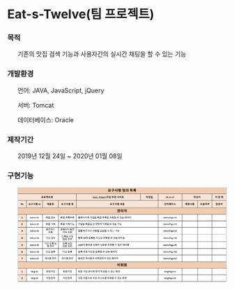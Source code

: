 # Eat-s-Twelve(팀 프로젝트)
<h3>목적</h3>
<ol>기존의 맛집 검색 기능과 사용자간의 실시간 채팅을 할 수 있는 기능</ol>
<h3>개발환경</h3>
<ol>언어: JAVA, JavaScript, jQuery</ol>
<ol>서버: Tomcat</ol>
<ol>데이터베이스: Oracle</ol>
<h3>제작기간</h3>
<ol>2019년 12월 24일 ~ 2020년 01월 08일</ol>
<h3>구현기능</h3>
<ol><img src="/md_img/function01.png"/></ol>
